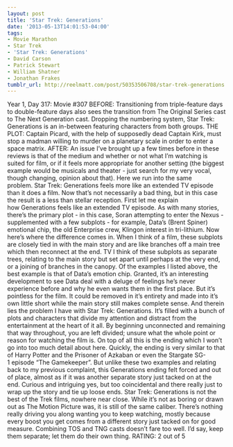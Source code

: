 ```yaml
---
layout: post
title: 'Star Trek: Generations'
date: '2013-05-13T14:01:53-04:00'
tags:
- Movie Marathon
- Star Trek
- 'Star Trek: Generations'
- David Carson
- Patrick Stewart
- William Shatner
- Jonathan Frakes
tumblr_url: http://reelmatt.com/post/50353506708/star-trek-generations
---
```



Year 1, Day 317: Movie #307
BEFORE: Transitioning from triple-feature days to double-feature days also sees the transition from The Original Series cast to The Next Generation cast. Dropping the numbering system, Star Trek: Generations is an in-between featuring characters from both groups.
THE PLOT: Captain Picard, with the help of supposedly dead Captain Kirk, must stop a madman willing to murder on a planetary scale in order to enter a space matrix.
AFTER: An issue I’ve brought up a few times before in these reviews is that of the medium and whether or not what I’m watching is suited for film, or if it feels more appropriate for another setting (the biggest example would be musicals and theater - just search for my very vocal, though changing, opinion about that). Here we run into the same problem. Star Trek: Generations feels more like an extended TV episode than it does a film. Now that’s not necessarily a bad thing, but in this case the result is a less than stellar reception.
First let me explain how Generations feels like an extended TV episode. As with many stories, there’s the primary plot - in this case, Soran attempting to enter the Nexus - supplemented with a few subplots - for example, Data’s (Brent Spiner) emotional chip, the old Enterprise crew, Klingon interest in tri-lithium. Now here’s where the difference comes in. When I think of a film, these subplots are closely tied in with the main story and are like branches off a main tree which then reconnect at the end. TV I think of these subplots as separate trees, relating to the main story but set apart until perhaps at the very end, or a joining of branches in the canopy. Of the examples I listed above, the best example is that of Data’s emotion chip. Granted, it’s an interesting development to see Data deal with a deluge of feelings he’s never experience before and why he even wants them in the first place. But it’s pointless for the film. It could be removed in it’s entirety and made into it’s own little short while the main story still makes complete sense. And therein lies the problem I have with Star Trek: Generations. It’s filled with a bunch of plots and characters that divide my attention and distract from the entertainment at the heart of it all. By beginning unconnected and remaining that way throughout, you are left divided; unsure what the whole point or reason for watching the film is.
On top of all this is the ending which I won’t go into too much detail about here. Quickly, the ending is very similar to that of Harry Potter and the Prisoner of Azkaban or even the Stargate SG-1 episode “The Gamekeeper”. But unlike these two examples and relating back to my previous complaint, this Generations ending felt forced and out of place, almost as if it was another separate story just tacked on at the end. Curious and intriguing yes, but too coincidental and there really just to wrap up the story and tie up loose ends.
Star Trek: Generations is not the best of the Trek films, nowhere near close. While it’s not as boring or drawn out as The Motion Picture was, it is still of the same caliber. There’s nothing really driving you along wanting you to keep watching, mostly because every boost you get comes from a different story just tacked on for good measure. Combining TOS and TNG casts doesn’t fare too well. I’d say, keep them separate; let them do their own thing.
RATING: 2 out of 5
